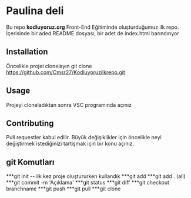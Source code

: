 # Paulina deli
Bu repo __kodluyoruz.org__ Front-End Eğitiminde oluşturduğumuz ilk repo. İçerisinde bir aded README dosyası, bir adet de index.html barındırıyor

## Installation
Öncelikle projei clonelayın
git clone https://github.com/Cmsr27/Kodluyoruzilkrepo.git
## Usage
Projeyi cloneladıktan sonra VSC programında açınız

## Contributing
 Pull requestler kabul edilir. Büyük değişiklikler için öncelikle neyi değiştirmek istediğinizi tartişmak için bir konu açınız.


## git Komutları
***git init -- ilk kez proje oluştururken kullandık
***git add <file>
***git add . (all)
***git commit -m 'Açıklama'
***git status
***git diff
***git checkout branchname
***git push
***git pull
***git clone
